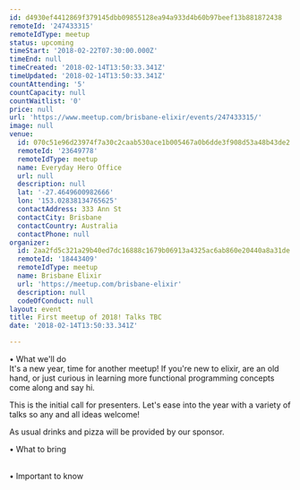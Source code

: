 ```yaml
---
id: d4930ef4412869f379145dbb09855128ea94a933d4b60b97beef13b881872438
remoteId: '247433315'
remoteIdType: meetup
status: upcoming
timeStart: '2018-02-22T07:30:00.000Z'
timeEnd: null
timeCreated: '2018-02-14T13:50:33.341Z'
timeUpdated: '2018-02-14T13:50:33.341Z'
countAttending: '5'
countCapacity: null
countWaitlist: '0'
price: null
url: 'https://www.meetup.com/brisbane-elixir/events/247433315/'
image: null
venue:
  id: 070c51e96d23974f7a30c2caab530ace1b005467a0b6dde3f908d53a48b43de2
  remoteId: '23649778'
  remoteIdType: meetup
  name: Everyday Hero Office
  url: null
  description: null
  lat: '-27.4649600982666'
  lon: '153.02838134765625'
  contactAddress: 333 Ann St
  contactCity: Brisbane
  contactCountry: Australia
  contactPhone: null
organizer:
  id: 2aa2fd5c321a29b40ed7dc16888c1679b06913a4325ac6ab860e20440a8a31de
  remoteId: '18443409'
  remoteIdType: meetup
  name: Brisbane Elixir
  url: 'https://meetup.com/brisbane-elixir'
  description: null
  codeOfConduct: null
layout: event
title: First meetup of 2018! Talks TBC
date: '2018-02-14T13:50:33.341Z'

---
```

<p>• What we'll do<br/>It's a new year, time for another meetup! If you're new to elixir, are an old hand, or just curious in learning more functional programming concepts come along and say hi.</p> <p>This is the initial call for presenters. Let's ease into the year with a variety of talks so any and all ideas welcome!</p> <p>As usual drinks and pizza will be provided by our sponsor.</p> <p>• What to bring</p> <p><br/>• Important to know</p>
